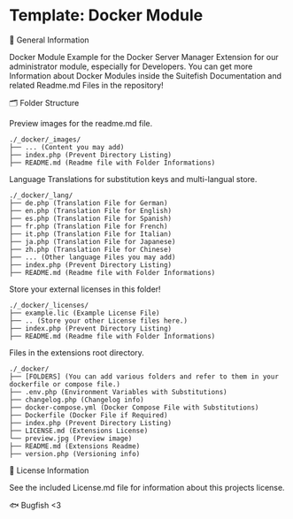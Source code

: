 # Template: Docker Module

🧩 General Information

Docker Module Example for the Docker Server Manager Extension for our administrator module, especially for Developers. You can get more Information about Docker Modules inside the Suitefish Documentation and related Readme.md Files in the repository!

🗂️ Folder Structure

Preview images for the readme.md file.

```
./_docker/_images/
├── ... (Content you may add)
├── index.php (Prevent Directory Listing)
├── README.md (Readme file with Folder Informations)
```

Language Translations for substitution keys and multi-langual store.

```
./_docker/_lang/
├── de.php (Translation File for German)
├── en.php (Translation File for English)
├── es.php (Translation File for Spanish)
├── fr.php (Translation File for French)
├── it.php (Translation File for Italian)
├── ja.php (Translation File for Japanese)
├── zh.php (Translation File for Chinese)
├── ... (Other language Files you may add)
├── index.php (Prevent Directory Listing)
├── README.md (Readme file with Folder Informations)
```

Store your external licenses in this folder!

```
./_docker/_licenses/
├── example.lic (Example License File)
├── .. (Store your other License files here.)
├── index.php (Prevent Directory Listing)
├── README.md (Readme file with Folder Informations)
```

Files in the extensions root directory.

```
./_docker/
├── [FOLDERS] (You can add various folders and refer to them in your dockerfile or compose file.)
├── .env.php (Environment Variables with Substitutions)
├── changelog.php (Changelog info)
├── docker-compose.yml (Docker Compose File with Substitutions)
├── Dockerfile (Docker File if Required)
├── index.php (Prevent Directory Listing)
├── LICENSE.md (Extensions License)
└── preview.jpg (Preview image)
├── README.md (Extensions Readme)
├── version.php (Versioning info)
```

📜 License Information

See the included License.md file for information about this projects license.

🐟 Bugfish <3